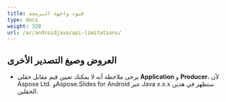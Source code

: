 ```yaml
---
title: قيود واجهة البرمجة
type: docs
weight: 320
url: /ar/androidjava/api-limitations/
---
```


## **العروض وصيغ التصدير الأخرى**
- يرجى ملاحظة أنه لا يمكنك تعيين قيم مقابل حقلي **Application** و **Producer**، لأن Aspose Ltd. وAspose.Slides for Android عبر Java x.x.x ستظهر في هذين الحقلين.